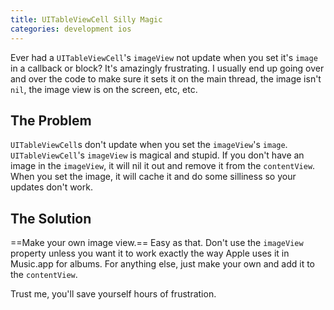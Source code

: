 ```yaml
---
title: UITableViewCell Silly Magic
categories: development ios
---
```


Ever had a `UITableViewCell`'s `imageView` not update when you set it's `image` in a callback or block? It's amazingly frustrating. I usually end up going over and over the code to make sure it sets it on the main thread, the image isn't `nil`, the image view is on the screen, etc, etc.

## The Problem

`UITableViewCell`s don't update when you set the `imageView`'s `image`. `UITableViewCell`'s `imageView` is magical and stupid. If you don't have an image in the `imageView`, it will nil it out and remove it from the `contentView`. When you set the image, it will cache it and do some silliness so your updates don't work.

## The Solution

==Make your own image view.== Easy as that. Don't use the `imageView` property unless you want it to work exactly the way Apple uses it in Music.app for albums. For anything else, just make your own and add it to the `contentView`.

Trust me, you'll save yourself hours of frustration.
